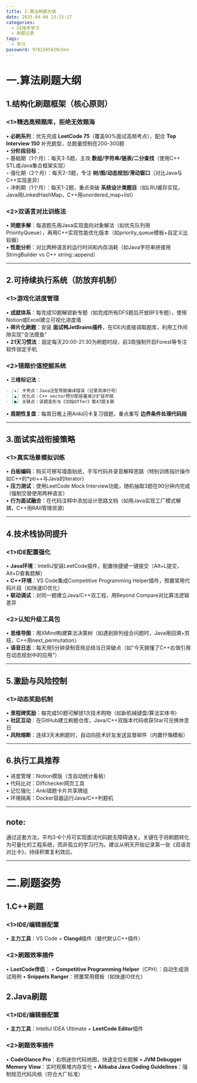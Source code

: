 ```yaml
---
title: 2.算法刷题大纲
date: 2025-04-04 23:15:17
categories:
  - SI技术学习
  - 刷题记录
tags:
  - 学习
password: 9761565829chen
---
```

# 一.算法刷题大纲
## 1.结构化刷题框架（核心原则）
### <1>精选高频题库，拒绝无效题海 
   • **必刷系列**：优先完成 **LeetCode 75**（覆盖90%面试高频考点），配合 **Top Interview 150** 补充题型，总题量控制在200-300题  
   • **分阶段目标**：  
     ◦ 基础期（1个月）：每天3-5题，主攻 **数组/字符串/链表/二分查找**（使用C++ STL或Java集合框架实现）  
     ◦ 强化期（2个月）：每天2-3题，专注 **树/图/动态规划/滑动窗口**（对比Java与C++实现差异）  
     ◦ 冲刺期（1个月）：每天1-2题，重点突破 **系统设计类题目**（如LRU缓存实现，Java用LinkedHashMap，C++用unordered_map+list）

### <2>双语言对比训练法
   • **同题多解**：每道题先用Java实现面向对象解法（如优先队列用PriorityQueue），再用C++实现性能优化版本（如priority_queue模板+自定义比较器）  
   • **性能分析**：对比两种语言的运行时间和内存消耗（如Java字符串拼接用StringBuilder vs C++ string::append）

---

## 2.可持续执行系统（防放弃机制）
### <1>游戏化进度管理
   • **成就体系**：每完成10题解锁新专题（如完成所有DFS题后开放BFS专题），使用Notion或Excel建立可视化进度墙  
   • **碎片化刷题**：安装 **面试鸭JetBrains插件**，在IDE内直接调取题库，利用工作间隙实现"合法摸鱼"  
   • **21天习惯法**：固定每天20:00-21:30为刷题时段，前3周强制开启Forest等专注软件锁定手机

### <2>错题价值挖掘系统
   • **三维标记法**：  
```markdown
- [★] 卡壳点：Java泛型导致编译错误（记录具体行号）
- [▲] 优化点：C++ vector预分配容量减少扩容开销
- [●] 关联点：该题变形与《剑指Offer》第47题关联
```
   • **周期性复盘**：每周日晚上用Anki闪卡复习错题，重点重写 **边界条件处理代码段**

---

## 3.面试实战衔接策略
### <1>真实场景模拟训练
   • **白板编码**：购买可擦写墙面贴纸，手写代码并录音解释思路（特别训练指针操作如C++的\*ptr++与Java的iterator）  
   • **压力测试**：使用LeetCode Mock Interview功能，随机抽取3题在90分钟内完成（强制交替使用两种语言）  
   • **行为面试融合**：在代码注释中添加设计思路文档（如用Java实现工厂模式解耦，C++用RAII管理资源）

---

## 4.技术栈协同提升
### <1>IDE配置强化
   • **Java环境**：IntelliJ安装LeetCode插件，配置快捷键一键提交（Alt+L提交，Alt+D查看题解）  
   • **C++环境**：VS Code集成Competitive Programming Helper插件，预置常用代码片段（如快速IO优化）  
   • **联动调试**：对同一题建立Java/C++双工程，用Beyond Compare对比算法逻辑差异

### <2>认知升级工具包
   • **思维导图**：用XMind构建算法决策树（如遇到排列组合问题时，Java用回溯+剪枝，C++用next_permutation）  
   • **语音日志**：每天用5分钟录制音频总结当日突破点（如"今天搞懂了C++右值引用在动态规划中的应用"）

---

## 5.激励与风险控制
### <1>动态奖励机制
   • **里程碑奖励**：每完成50题可解锁1次技术购物（如新机械键盘/算法实体书）  
   • **社区互动**：在GitHub建立刷题仓库，Java/C++双版本代码收获Star可兑换休息日  
   • **风险熔断**：连续3天未刷题时，自动向技术好友发送监督邮件（内置忏悔模板）

---

## 6.执行工具推荐
• 进度管理：Notion模版（含自动统计看板）  
• 代码比对：Diffchecker网页工具  
• 记忆强化：Anki错题卡片共享牌组  
• 环境隔离：Docker容器运行Java/C++判题机  

---

## note:
通过这套方法，平均3-6个月可实现面试代码题无障碍通关。关键在于将刷题转化为可量化的工程系统，而非孤立的学习行为。建议从明天开始记录第一张《双语言对比卡》，持续积累复利效应。

---

# 二.刷题姿势
## 1.C++刷题
### <1>**IDE/编辑器配置**
• **主力工具**：VS Code + **Clangd**插件（替代默认C++插件）

### <2>**刷题效率插件**
• **LeetCode伴侣**：
• **Competitive Programming Helper**（CPH）：自动生成测试用例
• **Snippets Ranger**：预置常用模板（如快速IO优化）


## 2.Java刷题
### <1>**IDE/编辑器配置**
• **主力工具**：IntelliJ IDEA Ultimate + **LeetCode Editor**插件

### <2>**刷题效率插件**
• **CodeGlance Pro**：右侧迷你代码地图，快速定位长题解
• **JVM Debugger Memory View**：实时观察堆内存变化
• **Alibaba Java Coding Guidelines**：强制规范代码风格（符合大厂标准）

